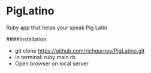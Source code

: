 # PigLatino
Ruby app that helps your speak Pig Latin

####Installation

- git clone https://github.com/richgurney/PigLatino.git
- In terminal: ruby main.rb
- Open browser on local server
